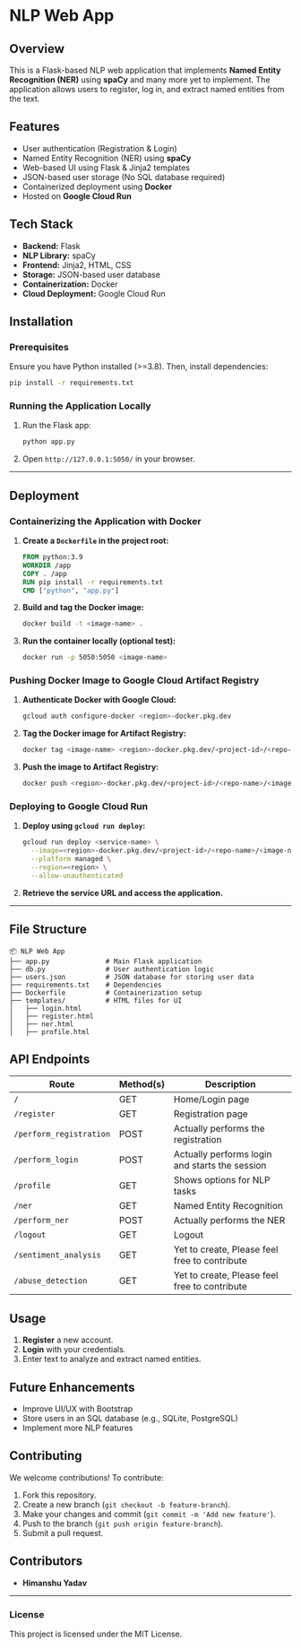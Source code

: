 # NLP Web App

## Overview
This is a Flask-based NLP web application that implements **Named Entity Recognition (NER)** using **spaCy** and many more yet to implement. The application allows users to register, log in, and extract named entities from the text.

## Features
- User authentication (Registration & Login)
- Named Entity Recognition (NER) using **spaCy**
- Web-based UI using Flask & Jinja2 templates
- JSON-based user storage (No SQL database required)
- Containerized deployment using **Docker**
- Hosted on **Google Cloud Run**

## Tech Stack
- **Backend:** Flask
- **NLP Library:** spaCy
- **Frontend:** Jinja2, HTML, CSS
- **Storage:** JSON-based user database
- **Containerization:** Docker
- **Cloud Deployment:** Google Cloud Run

## Installation

### Prerequisites
Ensure you have Python installed (>=3.8). Then, install dependencies:

```bash
pip install -r requirements.txt
```

### Running the Application Locally

1. Run the Flask app:
   ```bash
   python app.py
   ```
2. Open `http://127.0.0.1:5050/` in your browser.

---

## Deployment

### **Containerizing the Application with Docker**

1. **Create a `Dockerfile` in the project root:**
   ```dockerfile
   FROM python:3.9
   WORKDIR /app
   COPY . /app
   RUN pip install -r requirements.txt
   CMD ["python", "app.py"]
   ```

2. **Build and tag the Docker image:**
   ```bash
   docker build -t <image-name> .
   ```

3. **Run the container locally (optional test):**
   ```bash
   docker run -p 5050:5050 <image-name>
   ```

### **Pushing Docker Image to Google Cloud Artifact Registry**

1. **Authenticate Docker with Google Cloud:**
   ```bash
   gcloud auth configure-docker <region>-docker.pkg.dev
   ```

2. **Tag the Docker image for Artifact Registry:**
   ```bash
   docker tag <image-name> <region>-docker.pkg.dev/<project-id>/<repo-name>/<image-name>
   ```

3. **Push the image to Artifact Registry:**
   ```bash
   docker push <region>-docker.pkg.dev/<project-id>/<repo-name>/<image-name>
   ```

### **Deploying to Google Cloud Run**

1. **Deploy using `gcloud run deploy`:**
   ```bash
   gcloud run deploy <service-name> \
     --image=<region>-docker.pkg.dev/<project-id>/<repo-name>/<image-name> \
     --platform managed \
     --region=<region> \
     --allow-unauthenticated
   ```

2. **Retrieve the service URL and access the application.**

---

## File Structure
```
📦 NLP Web App
├── app.py              # Main Flask application
├── db.py               # User authentication logic
├── users.json          # JSON database for storing user data
├── requirements.txt    # Dependencies
├── Dockerfile          # Containerization setup
├── templates/          # HTML files for UI
│   ├── login.html
│   ├── register.html
│   ├── ner.html
│   ├── profile.html
```

## API Endpoints

| Route | Method(s) | Description |
|--------|-----------|-------------|
| `/` | GET | Home/Login page |
| `/register` | GET | Registration page |
| `/perform_registration` | POST | Actually performs the registration |
| `/perform_login` | POST | Actually performs login and starts the session |
| `/profile` | GET | Shows options for NLP tasks |
| `/ner` | GET | Named Entity Recognition |
| `/perform_ner` | POST | Actually performs the NER |
| `/logout` | GET | Logout |
| `/sentiment_analysis` | GET | Yet to create, Please feel free to contribute |
| `/abuse_detection` | GET | Yet to create, Please feel free to contribute |

## Usage
1. **Register** a new account.
2. **Login** with your credentials.
3. Enter text to analyze and extract named entities.

## Future Enhancements
- Improve UI/UX with Bootstrap
- Store users in an SQL database (e.g., SQLite, PostgreSQL)
- Implement more NLP features

## Contributing
We welcome contributions! To contribute:
1. Fork this repository.
2. Create a new branch (`git checkout -b feature-branch`).
3. Make your changes and commit (`git commit -m 'Add new feature'`).
4. Push to the branch (`git push origin feature-branch`).
5. Submit a pull request.

## Contributors
- **Himanshu Yadav**

---
### License
This project is licensed under the MIT License.

